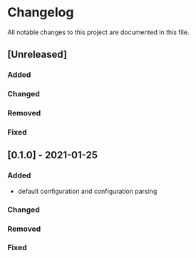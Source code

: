 <!-- markdownlint-disable MD024 -->
# Changelog

All notable changes to this project are documented in this file.

## [Unreleased]

### Added

### Changed

### Removed

### Fixed

## [0.1.0] - 2021-01-25

### Added

- default configuration and configuration parsing

### Changed

### Removed

### Fixed
